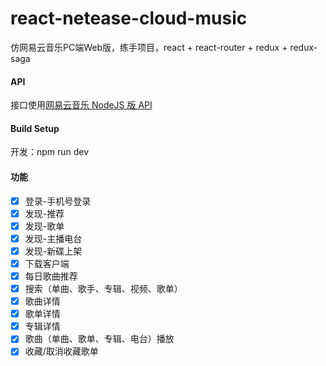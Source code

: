 # react-netease-cloud-music

仿网易云音乐PC端Web版，练手项目，react + react-router + redux + redux-saga

#### API

接口使用[网易云音乐 NodeJS 版 API](https://binaryify.github.io/NeteaseCloudMusicApi/#/)

#### Build Setup

开发：npm run dev

#### 功能

- [x] 登录-手机号登录
- [x] 发现-推荐
- [x] 发现-歌单
- [x] 发现-主播电台
- [x] 发现-新碟上架
- [x] 下载客户端
- [x] 每日歌曲推荐
- [x] 搜索（单曲、歌手、专辑、视频、歌单）
- [x] 歌曲详情
- [x] 歌单详情
- [x] 专辑详情
- [x] 歌曲（单曲、歌单、专辑、电台）播放
- [x] 收藏/取消收藏歌单
